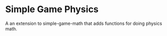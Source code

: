 # Simple Game Physics
A an extension to simple-game-math that adds functions for doing physics math.

